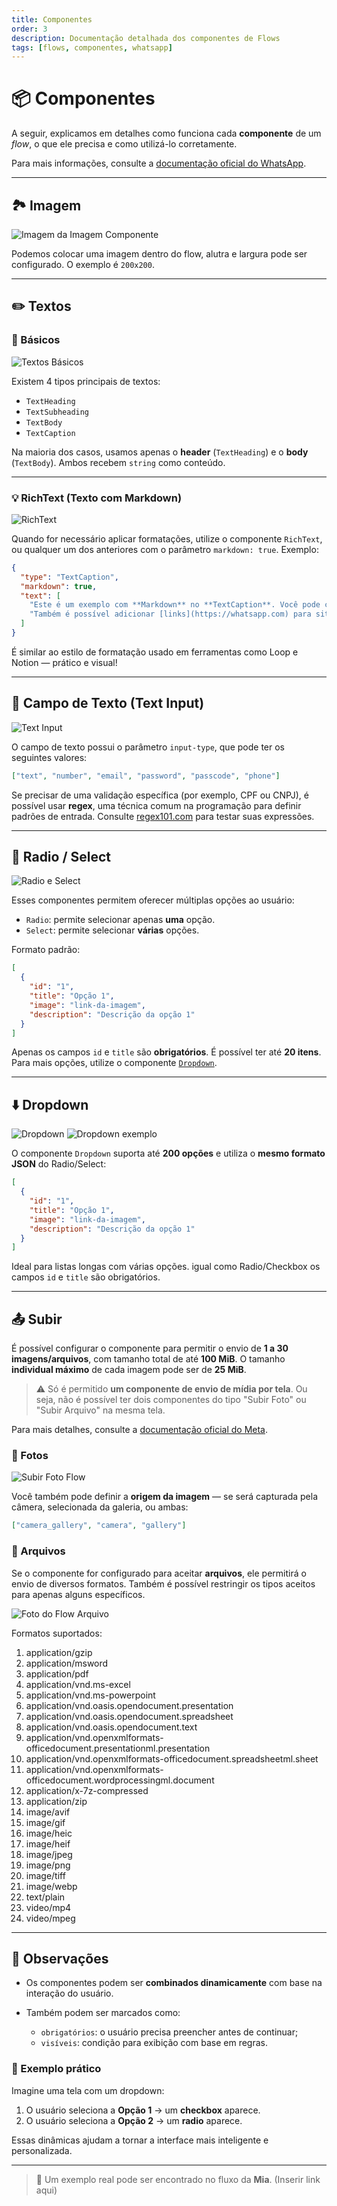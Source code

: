 ```yaml
---
title: Componentes
order: 3
description: Documentação detalhada dos componentes de Flows
tags: [flows, componentes, whatsapp]
---
```


# 📦 Componentes

A seguir, explicamos em detalhes como funciona cada **componente** de um _flow_, o que ele precisa e como utilizá-lo corretamente.

Para mais informações, consulte a [documentação oficial do WhatsApp](https://developers.facebook.com/docs/whatsapp/flows/reference/components).

---

## 🏞️ Imagem

![Imagem da Imagem Componente](image-15.png)

Podemos colocar uma imagem dentro do flow, alutra e largura pode ser configurado. O exemplo é `200x200`.

---

## ✏️ Textos

### 🧩 Básicos

![Textos Básicos](image-2.png)

Existem 4 tipos principais de textos:

- `TextHeading`
- `TextSubheading`
- `TextBody`
- `TextCaption`

Na maioria dos casos, usamos apenas o **header** (`TextHeading`) e o **body** (`TextBody`). Ambos recebem `string` como conteúdo.

---

### 💡 RichText (Texto com Markdown)

![RichText](image-3.png)

Quando for necessário aplicar formatações, utilize o componente `RichText`, ou qualquer um dos anteriores com o parâmetro `markdown: true`. Exemplo:

```json
{
  "type": "TextCaption",
  "markdown": true,
  "text": [
    "Este é um exemplo com **Markdown** no **TextCaption**. Você pode combinar *diferentes* ~~***estilos***~~",
    "Também é possível adicionar [links](https://whatsapp.com) para sites externos."
  ]
}
```

É similar ao estilo de formatação usado em ferramentas como Loop e Notion — prático e visual!

---

## 🧾 Campo de Texto (Text Input)

![Text Input](image-4.png)

O campo de texto possui o parâmetro `input-type`, que pode ter os seguintes valores:

```json
["text", "number", "email", "password", "passcode", "phone"]
```

Se precisar de uma validação específica (por exemplo, CPF ou CNPJ), é possível usar **regex**, uma técnica comum na programação para definir padrões de entrada. Consulte [regex101.com](https://regex101.com) para testar suas expressões.

---

## 🔘 Radio / Select

![Radio e Select](image-6.png)

Esses componentes permitem oferecer múltiplas opções ao usuário:

- `Radio`: permite selecionar apenas **uma** opção.
- `Select`: permite selecionar **várias** opções.

Formato padrão:

```json
[
  {
    "id": "1",
    "title": "Opção 1",
    "image": "link-da-imagem",
    "description": "Descrição da opção 1"
  }
]
```

Apenas os campos `id` e `title` são **obrigatórios**. É possível ter até **20 itens**. Para mais opções, utilize o componente [`Dropdown`](#dropdown).

---

## ⬇️ Dropdown

![Dropdown](image-9.png)
![Dropdown exemplo](image-10.png)

O componente `Dropdown` suporta até **200 opções** e utiliza o **mesmo formato JSON** do Radio/Select:

```json
[
  {
    "id": "1",
    "title": "Opção 1",
    "image": "link-da-imagem",
    "description": "Descrição da opção 1"
  }
]
```

Ideal para listas longas com várias opções.
igual como Radio/Checkbox os campos `id` e `title` são obrigatórios.

---

## 📤 Subir

É possível configurar o componente para permitir o envio de **1 a 30 imagens/arquivos**, com tamanho total de até **100 MiB**.
O tamanho **individual máximo** de cada imagem pode ser de **25 MiB**.

> ⚠️ Só é permitido **um componente de envio de mídia por tela**. Ou seja, não é possível ter dois componentes do tipo "Subir Foto" ou "Subir Arquivo" na mesma tela.

Para mais detalhes, consulte a [documentação oficial do Meta](https://developers.facebook.com/docs/whatsapp/flows/reference/media_upload).

### 📸 Fotos

![Subir Foto Flow](image-13.png)

Você também pode definir a **origem da imagem** — se será capturada pela câmera, selecionada da galeria, ou ambas:

```json
["camera_gallery", "camera", "gallery"]
```

### 📁 Arquivos

Se o componente for configurado para aceitar **arquivos**, ele permitirá o envio de diversos formatos. Também é possível restringir os tipos aceitos para apenas alguns específicos.

![Foto do Flow Arquivo](image-14.png)

Formatos suportados:

1. application/gzip
2. application/msword
3. application/pdf
4. application/vnd.ms-excel
5. application/vnd.ms-powerpoint
6. application/vnd.oasis.opendocument.presentation
7. application/vnd.oasis.opendocument.spreadsheet
8. application/vnd.oasis.opendocument.text
9. application/vnd.openxmlformats-officedocument.presentationml.presentation
10. application/vnd.openxmlformats-officedocument.spreadsheetml.sheet
11. application/vnd.openxmlformats-officedocument.wordprocessingml.document
12. application/x-7z-compressed
13. application/zip
14. image/avif
15. image/gif
16. image/heic
17. image/heif
18. image/jpeg
19. image/png
20. image/tiff
21. image/webp
22. text/plain
23. video/mp4
24. video/mpeg

---

## 📝 Observações

- Os componentes podem ser **combinados dinamicamente** com base na interação do usuário.
- Também podem ser marcados como:

  - `obrigatórios`: o usuário precisa preencher antes de continuar;
  - `visíveis`: condição para exibição com base em regras.

### 🧪 Exemplo prático

Imagine uma tela com um dropdown:

1. O usuário seleciona a **Opção 1** → um **checkbox** aparece.
2. O usuário seleciona a **Opção 2** → um **radio** aparece.

Essas dinâmicas ajudam a tornar a interface mais inteligente e personalizada.

---

> 🔗 Um exemplo real pode ser encontrado no fluxo da **Mia**. (Inserir link aqui)
